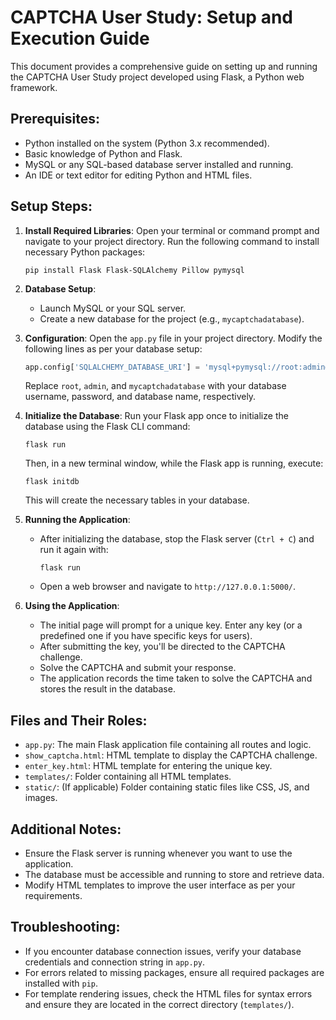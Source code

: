 # CAPTCHA User Study: Setup and Execution Guide

This document provides a comprehensive guide on setting up and running the CAPTCHA User Study project developed using Flask, a Python web framework.

## Prerequisites:
- Python installed on the system (Python 3.x recommended).
- Basic knowledge of Python and Flask.
- MySQL or any SQL-based database server installed and running.
- An IDE or text editor for editing Python and HTML files.

## Setup Steps:
1. **Install Required Libraries**: Open your terminal or command prompt and navigate to your project directory. Run the following command to install necessary Python packages:
   ```
   pip install Flask Flask-SQLAlchemy Pillow pymysql
   ```

2. **Database Setup**:
   - Launch MySQL or your SQL server.
   - Create a new database for the project (e.g., `mycaptchadatabase`).

3. **Configuration**: Open the `app.py` file in your project directory. Modify the following lines as per your database setup:
   ```python
   app.config['SQLALCHEMY_DATABASE_URI'] = 'mysql+pymysql://root:admin@localhost/mycaptchadatabase'
   ```
   Replace `root`, `admin`, and `mycaptchadatabase` with your database username, password, and database name, respectively.

4. **Initialize the Database**: Run your Flask app once to initialize the database using the Flask CLI command:
   ```
   flask run
   ```
   Then, in a new terminal window, while the Flask app is running, execute:
   ```
   flask initdb
   ```
   This will create the necessary tables in your database.

5. **Running the Application**:
   - After initializing the database, stop the Flask server (`Ctrl + C`) and run it again with:
     ```
     flask run
     ```
   - Open a web browser and navigate to `http://127.0.0.1:5000/`.

6. **Using the Application**:
   - The initial page will prompt for a unique key. Enter any key (or a predefined one if you have specific keys for users).
   - After submitting the key, you'll be directed to the CAPTCHA challenge.
   - Solve the CAPTCHA and submit your response.
   - The application records the time taken to solve the CAPTCHA and stores the result in the database.

## Files and Their Roles:
- `app.py`: The main Flask application file containing all routes and logic.
- `show_captcha.html`: HTML template to display the CAPTCHA challenge.
- `enter_key.html`: HTML template for entering the unique key.
- `templates/`: Folder containing all HTML templates.
- `static/`: (If applicable) Folder containing static files like CSS, JS, and images.

## Additional Notes:
- Ensure the Flask server is running whenever you want to use the application.
- The database must be accessible and running to store and retrieve data.
- Modify HTML templates to improve the user interface as per your requirements.

## Troubleshooting:
- If you encounter database connection issues, verify your database credentials and connection string in `app.py`.
- For errors related to missing packages, ensure all required packages are installed with `pip`.
- For template rendering issues, check the HTML files for syntax errors and ensure they are located in the correct directory (`templates/`).
